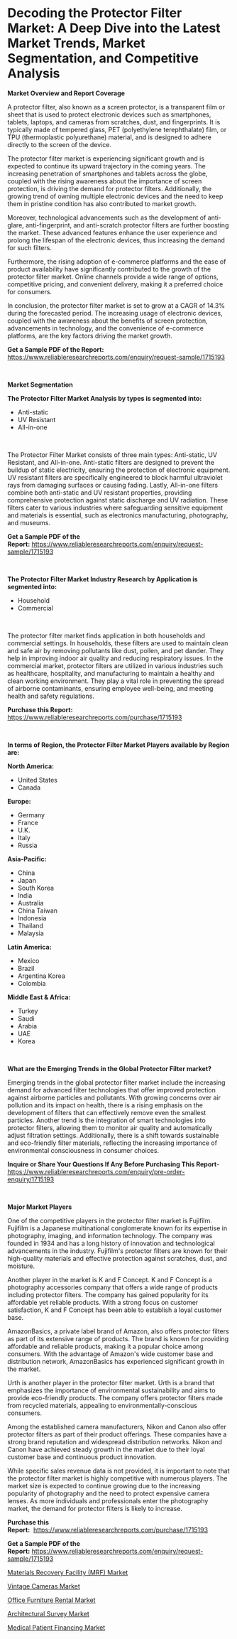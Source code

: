 <p><h1>Decoding the Protector Filter Market: A Deep Dive into the Latest Market Trends, Market Segmentation, and Competitive Analysis</h1></p><p><strong>Market Overview and Report Coverage</strong></p>
<p><p>A protector filter, also known as a screen protector, is a transparent film or sheet that is used to protect electronic devices such as smartphones, tablets, laptops, and cameras from scratches, dust, and fingerprints. It is typically made of tempered glass, PET (polyethylene terephthalate) film, or TPU (thermoplastic polyurethane) material, and is designed to adhere directly to the screen of the device.</p><p>The protector filter market is experiencing significant growth and is expected to continue its upward trajectory in the coming years. The increasing penetration of smartphones and tablets across the globe, coupled with the rising awareness about the importance of screen protection, is driving the demand for protector filters. Additionally, the growing trend of owning multiple electronic devices and the need to keep them in pristine condition has also contributed to market growth.</p><p>Moreover, technological advancements such as the development of anti-glare, anti-fingerprint, and anti-scratch protector filters are further boosting the market. These advanced features enhance the user experience and prolong the lifespan of the electronic devices, thus increasing the demand for such filters.</p><p>Furthermore, the rising adoption of e-commerce platforms and the ease of product availability have significantly contributed to the growth of the protector filter market. Online channels provide a wide range of options, competitive pricing, and convenient delivery, making it a preferred choice for consumers.</p><p>In conclusion, the protector filter market is set to grow at a CAGR of 14.3% during the forecasted period. The increasing usage of electronic devices, coupled with the awareness about the benefits of screen protection, advancements in technology, and the convenience of e-commerce platforms, are the key factors driving the market growth.</p></p>
<p><strong>Get a Sample PDF of the Report:</strong> <a href="https://www.reliableresearchreports.com/enquiry/request-sample/1715193">https://www.reliableresearchreports.com/enquiry/request-sample/1715193</a></p>
<p>&nbsp;</p>
<p><strong>Market Segmentation</strong></p>
<p><strong>The Protector Filter Market Analysis by types is segmented into:</strong></p>
<p><ul><li>Anti-static</li><li>UV Resistant</li><li>All-in-one</li></ul></p>
<p>&nbsp;</p>
<p><p>The Protector Filter Market consists of three main types: Anti-static, UV Resistant, and All-in-one. Anti-static filters are designed to prevent the buildup of static electricity, ensuring the protection of electronic equipment. UV resistant filters are specifically engineered to block harmful ultraviolet rays from damaging surfaces or causing fading. Lastly, All-in-one filters combine both anti-static and UV resistant properties, providing comprehensive protection against static discharge and UV radiation. These filters cater to various industries where safeguarding sensitive equipment and materials is essential, such as electronics manufacturing, photography, and museums.</p></p>
<p><strong>Get a Sample PDF of the Report:</strong>&nbsp;<a href="https://www.reliableresearchreports.com/enquiry/request-sample/1715193">https://www.reliableresearchreports.com/enquiry/request-sample/1715193</a></p>
<p>&nbsp;</p>
<p><strong>The Protector Filter Market Industry Research by Application is segmented into:</strong></p>
<p><ul><li>Household</li><li>Commercial</li></ul></p>
<p>&nbsp;</p>
<p><p>The protector filter market finds application in both households and commercial settings. In households, these filters are used to maintain clean and safe air by removing pollutants like dust, pollen, and pet dander. They help in improving indoor air quality and reducing respiratory issues. In the commercial market, protector filters are utilized in various industries such as healthcare, hospitality, and manufacturing to maintain a healthy and clean working environment. They play a vital role in preventing the spread of airborne contaminants, ensuring employee well-being, and meeting health and safety regulations.</p></p>
<p><strong>Purchase this Report:</strong>&nbsp; <a href="https://www.reliableresearchreports.com/purchase/1715193">https://www.reliableresearchreports.com/purchase/1715193</a></p>
<p>&nbsp;</p>
<p><strong>In terms of Region, the Protector Filter Market Players available by Region are:</strong></p>
<p>
    <p> <strong> North America: </strong>
        <ul>
            <li>United States</li>
            <li>Canada</li>
        </ul>
        </p> 
    <p> <strong> Europe: </strong>
        <ul>
            <li>Germany</li>
            <li>France</li>
            <li>U.K.</li>
            <li>Italy</li>
            <li>Russia</li>
        </ul>
        </p> 
    <p> <strong> Asia-Pacific: </strong>
        <ul>
            <li>China</li>
            <li>Japan</li>
            <li>South Korea</li>
            <li>India</li>
            <li>Australia</li>
            <li>China Taiwan</li>
            <li>Indonesia</li>
            <li>Thailand</li>
            <li>Malaysia</li>
        </ul>
        </p> 
    <p> <strong> Latin America: </strong>
        <ul>
            <li>Mexico</li>
            <li>Brazil</li>
            <li>Argentina Korea</li>
            <li>Colombia</li>
        </ul>
        </p> 
    <p> <strong> Middle East & Africa: </strong>
        <ul>
            <li>Turkey</li>
            <li>Saudi</li>
            <li>Arabia</li>
            <li>UAE</li>
            <li>Korea</li>
        </ul>
    </p>
    </p>
<p>&nbsp;</p>
<p><strong>What are the Emerging Trends in the Global Protector Filter market?</strong></p>
<p><p>Emerging trends in the global protector filter market include the increasing demand for advanced filter technologies that offer improved protection against airborne particles and pollutants. With growing concerns over air pollution and its impact on health, there is a rising emphasis on the development of filters that can effectively remove even the smallest particles. Another trend is the integration of smart technologies into protector filters, allowing them to monitor air quality and automatically adjust filtration settings. Additionally, there is a shift towards sustainable and eco-friendly filter materials, reflecting the increasing importance of environmental consciousness in consumer choices.</p></p>
<p><strong>Inquire or Share Your Questions If Any Before Purchasing This Report</strong>- <a href="https://www.reliableresearchreports.com/enquiry/pre-order-enquiry/1715193">https://www.reliableresearchreports.com/enquiry/pre-order-enquiry/1715193</a></p>
<p>&nbsp;</p>
<p><strong>Major Market Players</strong></p>
<p><p>One of the competitive players in the protector filter market is Fujifilm. Fujifilm is a Japanese multinational conglomerate known for its expertise in photography, imaging, and information technology. The company was founded in 1934 and has a long history of innovation and technological advancements in the industry. Fujifilm's protector filters are known for their high-quality materials and effective protection against scratches, dust, and moisture.</p><p>Another player in the market is K and F Concept. K and F Concept is a photography accessories company that offers a wide range of products including protector filters. The company has gained popularity for its affordable yet reliable products. With a strong focus on customer satisfaction, K and F Concept has been able to establish a loyal customer base.</p><p>AmazonBasics, a private label brand of Amazon, also offers protector filters as part of its extensive range of products. The brand is known for providing affordable and reliable products, making it a popular choice among consumers. With the advantage of Amazon's wide customer base and distribution network, AmazonBasics has experienced significant growth in the market.</p><p>Urth is another player in the protector filter market. Urth is a brand that emphasizes the importance of environmental sustainability and aims to provide eco-friendly products. The company offers protector filters made from recycled materials, appealing to environmentally-conscious consumers.</p><p>Among the established camera manufacturers, Nikon and Canon also offer protector filters as part of their product offerings. These companies have a strong brand reputation and widespread distribution networks. Nikon and Canon have achieved steady growth in the market due to their loyal customer base and continuous product innovation.</p><p>While specific sales revenue data is not provided, it is important to note that the protector filter market is highly competitive with numerous players. The market size is expected to continue growing due to the increasing popularity of photography and the need to protect expensive camera lenses. As more individuals and professionals enter the photography market, the demand for protector filters is likely to increase.</p></p>
<p><strong>Purchase this Report:</strong>&nbsp;&nbsp;<a href="https://www.reliableresearchreports.com/purchase/1715193">https://www.reliableresearchreports.com/purchase/1715193</a></p>
<p></p>
<p><strong>Get a Sample PDF of the Report:</strong>&nbsp;<a href="https://www.reliableresearchreports.com/enquiry/request-sample/1715193">https://www.reliableresearchreports.com/enquiry/request-sample/1715193</a></p>
<p><p><a href="https://medium.com/@poem.snap.phase/materials-recovery-facility-mrf-market-furnishes-information-on-market-share-market-trends-and-9ab3c2ff393f">Materials Recovery Facility (MRF) Market</a></p><p><a href="https://github.com/RoccoManning/Market-Research-Report-List-2/blob/main/vintage-cameras-market.md">Vintage Cameras Market</a></p><p><a href="https://medium.com/@inner.zone.room/office-furniture-rental-market-exploring-market-share-market-trends-and-future-growth-e126f554b04a">Office Furniture Rental Market</a></p><p><a href="https://medium.com/@late.bean.frame/architectural-survey-market-trends-and-market-analysis-forecasted-for-period-2023-2030-12c8f6aa792c">Architectural Survey Market</a></p><p><a href="https://medium.com/@sight.lens.slot/medical-patient-financing-market-exploring-market-share-market-trends-and-future-growth-76217d253fa8">Medical Patient Financing Market</a></p></p>